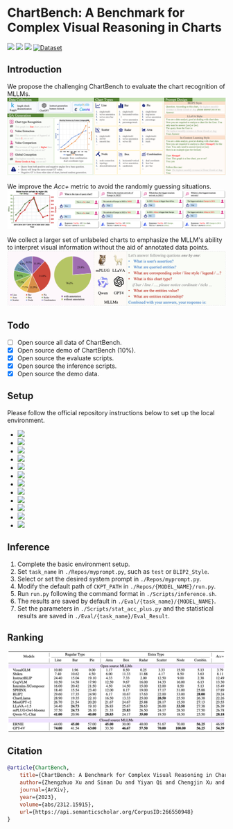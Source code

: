 # ChartBench: A Benchmark for Complex Visual Reasoning in Charts

<a href='https://arxiv.org/abs/2312.15915'><img src='https://img.shields.io/badge/arXiv-2312.15915-b31b1b.svg'></a> <a href='https://github.com/'><img src='https://img.shields.io/badge/Project-Page-Green'></a> <a href='https://github.com/buaacyw/GaussianEditor/blob/master/LICENSE.txt'><img src='https://img.shields.io/badge/License-MIT-blue'></a> [![Dataset](https://img.shields.io/badge/%F0%9F%A4%97%20Hugging%20Face-Dataset-blue)](https://huggingface.co/datasets/SincereX/ChartBench-Demo)


## Introduction

We propose the challenging ChartBench to evaluate the chart recognition of MLLMs. 
![ChartBench Pipeline.](./asset/pipeline.png)

We improve the *Acc+* metric to avoid the randomly guessing situations.
![improved Acc+ metric.](./asset/Acc+_vis.png)

We collect a larger set of unlabeled charts to emphasize the MLLM's ability to interpret visual information without the aid of annotated data points.
![Chart distributions and ChartCoT.](./asset/contribution.png)


## Todo
- [ ] Open source all data of ChartBench.
- [x] Open source demo of ChartBench (10%).
- [x] Open source the evaluate scripts.
- [x] Open source the inference scripts.
- [x] Open source the demo data.

## Setup
Please follow the official repository instructions below to set up the local environment.

-  <a href='https://huggingface.co/spaces/Salesforce/BLIP2'><img src='https://img.shields.io/badge/BLIP2-https://huggingface.co/spaces/Salesforce/BLIP2-blue'></a>
-  <a href='https://huggingface.co/docs/transformers/model_doc/instructblip'><img src='https://img.shields.io/badge/InstructBLIP-https://huggingface.co/docs/transformers/model_doc/instructblip-blue'></a>
-  <a href='https://github.com/THUDM/CogVLM'><img src='https://img.shields.io/badge/CogVLM-https://github.com/THUDM/CogVLM-blue'></a>
-  <a href='https://github.com/QwenLM/Qwen-VL'><img src='https://img.shields.io/badge/Qwen_VL_Chat-https://github.com/QwenLM/QwenVL-blue'></a>
-  <a href='https://llava-vl.github.io/'><img src='https://img.shields.io/badge/LLaVA_v1.5-https://llava_vl.github.io/-blue'></a>
-  <a href='https://github.com/Vision-CAIR/MiniGPT-4'><img src='https://img.shields.io/badge/MiniGPT_v2-https://github.com/VisionCAIR/MiniGPT4-blue'></a>
-  <a href='https://github.com/THUDM/VisualGLM-6B'><img src='https://img.shields.io/badge/VisualGLM-https://github.com/THUDM/VisualGLM6B-blue'></a>
-  <a href='https://github.com/X-PLUG/mPLUG-Owl'><img src='https://img.shields.io/badge/mPLUG_Owl-https://github.com/XPLUG/mPLUGOwl-blue'></a>
-  <a href='https://github.com/InternLM/InternLM-XComposer'><img src='https://img.shields.io/badge/InternLM_XComposer-https://github.com/InternLM/InternLMXComposer-blue'></a>
-  <a href='https://github.com/shikras/shikra'><img src='https://img.shields.io/badge/Shikra-https://github.com/shikras/shikra-blue'></a>
-  <a href='https://github.com/Alpha-VLLM/LLaMA2-Accessory/tree/main/SPHINX'><img src='https://img.shields.io/badge/SPHINX-https://github.com/AlphaVLLM/LLaMA2Accessory/tree/main/SPHINX-blue'></a>
-  <a href='https://huggingface.co/listen2you002/ChartLlama-13b'><img src='https://img.shields.io/badge/ChartLLaMA-https://huggingface.co/listen2you002/ChartLlama13b-blue'></a>


## Inference
1. Complete the basic environment setup.
2. Set `task_name` in `./Repos/myprompt.py`, such as `test` or `BLIP2_Style`.
3. Select or set the desired system prompt in `./Repos/myprompt.py`.
4. Modify the default path of `CKPT_PATH` in `./Repos/{MODEL_NAME}/run.py`.
5. Run `run.py` following the command format in `./Scripts/inference.sh`.
6. The results are saved by default in `./Eval/{task_name}/{MODEL_NAME}`.
7. Set the parameters in `./Scripts/stat_acc_plus.py` and the statistical results are saved in `./Eval/{task_name}/Eval_Result`.

## Ranking


![ChartBench Pipeline.](./asset/Acc+Rank.png)


## Citation

```bib
@article{ChartBench,
    title={ChartBench: A Benchmark for Complex Visual Reasoning in Charts},
    author={Zhengzhuo Xu and Sinan Du and Yiyan Qi and Chengjin Xu and Chun Yuan and Jian Guo},
    journal={ArXiv},
    year={2023},
    volume={abs/2312.15915},
    url={https://api.semanticscholar.org/CorpusID:266550948}
}
```